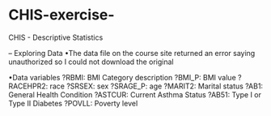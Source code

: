 # CHIS-exercise-
CHIS - Descriptive Statistics



– Exploring Data
•The data file on the course site returned an error saying unauthorized so I could not download the original


•Data variables ?RBMI: BMI Category description
?BMI_P: BMI value
?RACEHPR2: race
?SRSEX: sex
?SRAGE_P: age
?MARIT2: Marital status
?AB1: General Health Condition
?ASTCUR: Current Asthma Status
?AB51: Type I or Type II Diabetes
?POVLL: Poverty level
